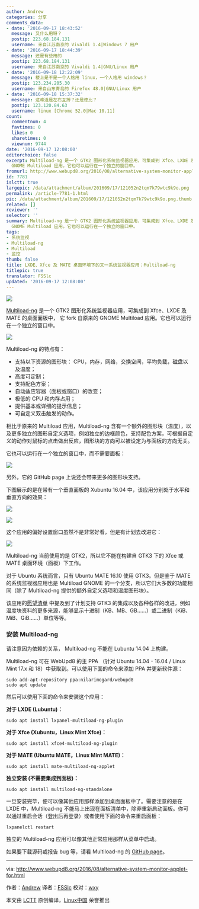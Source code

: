 ```yaml
---
author: Andrew
categories: 分享
comments_data:
- date: '2016-09-17 18:43:52'
  message: 又什么用呀？
  postip: 223.68.184.131
  username: 来自江苏南京的 Vivaldi 1.4|Windows 7 用户
- date: '2016-09-17 18:44:39'
  message: 还是有些用的
  postip: 223.68.184.131
  username: 来自江苏南京的 Vivaldi 1.4|GNU/Linux 用户
- date: '2016-09-18 12:22:09'
  message: 楼上是不是一个人格用 linux，一个人格用 windows？
  postip: 123.234.205.30
  username: 来自山东青岛的 Firefox 48.0|GNU/Linux 用户
- date: '2016-09-18 15:37:32'
  message: 这难道是左右互搏？还是德比？
  postip: 123.120.84.63
  username: linux [Chrome 52.0|Mac 10.11]
count:
  commentnum: 4
  favtimes: 0
  likes: 0
  sharetimes: 0
  viewnum: 9744
date: '2016-09-17 12:08:00'
editorchoice: false
excerpt: Multiload-ng 是一个 GTK2 图形化系统监视器应用，可集成到 Xfce、LXDE 及 MATE 的桌面面板中， 它 fork 自原来的
  GNOME Multiload 应用。它也可以运行在一个独立的窗口中。
fromurl: http://www.webupd8.org/2016/08/alternative-system-monitor-applet-for.html
id: 7781
islctt: true
largepic: /data/attachment/album/201609/17/121052n2tqm7k79wtc9k9o.png
permalink: /article-7781-1.html
pic: /data/attachment/album/201609/17/121052n2tqm7k79wtc9k9o.png.thumb.jpg
related: []
reviewer: ''
selector: ''
summary: Multiload-ng 是一个 GTK2 图形化系统监视器应用，可集成到 Xfce、LXDE 及 MATE 的桌面面板中， 它 fork 自原来的
  GNOME Multiload 应用。它也可以运行在一个独立的窗口中。
tags:
- 系统监视
- Multiload-ng
- Multiload
- 监控
thumb: false
title: LXDE、Xfce 及 MATE 桌面环境下的又一系统监视器应用：Multiload-ng
titlepic: true
translator: FSSlc
updated: '2016-09-17 12:08:00'
---
```


![](/data/attachment/album/201609/17/121052n2tqm7k79wtc9k9o.png)


[Multiload-ng](https://github.com/udda/multiload-ng) 是一个 GTK2 图形化系统监视器应用，可集成到 Xfce、LXDE 及 MATE 的桌面面板中， 它 fork 自原来的 GNOME Multiload 应用。它也可以运行在一个独立的窗口中。


![](/data/attachment/album/201609/17/120153eux6d0e5gsu5jdn5.png)


Multiload-ng 的特点有：


* 支持以下资源的图形块： CPU，内存，网络，交换空间，平均负载，磁盘以及温度；
* 高度可定制；
* 支持配色方案；
* 自动适应容器（面板或窗口）的改变；
* 极低的 CPU 和内存占用；
* 提供基本或详细的提示信息；
* 可自定义双击触发的动作。


相比于原来的 Multiload 应用，Multiload-ng 含有一个额外的图形块（温度），以及更多独立的图形自定义选项，例如独立的边框颜色，支持配色方案，可根据自定义的动作对鼠标的点击做出反应，图形块的方向可以被设定为与面板的方向无关。


它也可以运行在一个独立的窗口中，而不需要面板：


![](/data/attachment/album/201609/17/120250zzc555z3cc03rrcz.png)


另外，它的 GitHub page 上说还会带来更多的图形块支持。


下图展示的是在带有一个垂直面板的 Xubuntu 16.04 中，该应用分别处于水平和垂直方向的效果：


![](/data/attachment/album/201609/17/120318o8y2vwy8gzlyvs2u.png)


![](/data/attachment/album/201609/17/120331i4z53ix4i23o2lkx.png)


这个应用的偏好设置窗口虽然不是非常好看，但是有计划去改进它：


![](/data/attachment/album/201609/17/121239rzfkzgskhrcdwscs.png)


Multiload-ng 当前使用的是 GTK2，所以它不能在构建自 GTK3 下的 Xfce 或 MATE 桌面环境（面板）下工作。


对于 Ubuntu 系统而言，只有 Ubuntu MATE 16.10 使用 GTK3。但是鉴于 MATE 的系统监视器应用也是 Multiload GNOME 的一个分支，所以它们大多数的功能相同（除了 Multiload-ng 提供的额外自定义选项和温度图形块）。


该应用的[愿望清单](https://github.com/udda/multiload-ng/wiki/Wishlist) 中提及到了计划支持 GTK3 的集成以及各种各样的改进，例如温度块资料的更多来源，能够显示十进制（KB、MB、GB……）或二进制（KiB、MiB、GiB……）单位等等。


### 安装 Multiload-ng


请注意因为依赖的关系， Multiload-ng 不能在 Lubuntu 14.04 上构建。


Multiload-ng 可在 WebUpd8 的主 PPA （针对 Ubuntu 14.04 - 16.04 / Linux Mint 17.x 和 18）中获取到。可以使用下面的命令来添加 PPA 并更新软件源：



```
sudo add-apt-repository ppa:nilarimogard/webupd8
sudo apt update

```

然后可以使用下面的命令来安装这个应用：


**对于 LXDE (Lubuntu)：**



```
sudo apt install lxpanel-multiload-ng-plugin

```

**对于 Xfce (Xubuntu，Linux Mint Xfce)：**



```
sudo apt install xfce4-multiload-ng-plugin

```

**对于 MATE (Ubuntu MATE，Linux Mint MATE)：**



```
sudo apt install mate-multiload-ng-applet

```

**独立安装 (不需要集成到面板)：**



```
sudo apt install multiload-ng-standalone

```

一旦安装完毕，便可以像其他应用那样添加到桌面面板中了。需要注意的是在 LXDE 中，Multiload-ng 不能马上出现在面板清单中，除非重新启动面板。你可以通过重启会话（登出后再登录）或者使用下面的命令来重启面板：



```
lxpanelctl restart

```

独立的 Multiload-ng 应用可以像其他正常应用那样从菜单中启动。


如果要下载源码或报告 bug 等，请看 Multiload-ng 的 [GitHub page](https://github.com/udda/multiload-ng)。




---


via: <http://www.webupd8.org/2016/08/alternative-system-monitor-applet-for.html>


作者：[Andrew](http://www.webupd8.org/p/about.html) 译者：[FSSlc](https://github.com/FSSlc) 校对：[wxy](https://github.com/wxy)


本文由 [LCTT](https://github.com/LCTT/TranslateProject) 原创编译，[Linux中国](https://linux.cn/) 荣誉推出